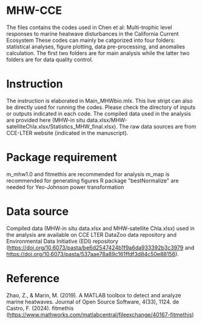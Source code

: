 # MHW-CCE
The files contains the codes used in Chen et al: Multi-trophic level responses to marine heatwave disturbances in the California Current Ecosystem
These codes can mainly be catgorized into four folders: statistical analyses, figure plotting, data pre-processing, and anomalies calculation. The first two folders are for main analysis while the latter two folders are for data quality control.  

# Instruction
The instruction is elaborated in Main_MHWbio.mlx. This live stript can also be directly used for running the codes. Please check the directory of inputs or outputs indicated in each code.
The compiled data used in the analysis are provided here (MHW-in situ data.xlsx/MHW-satelliteChla.xlsx/Statistics_MHW_final.xlsx). The raw data sources are from CCE-LTER website (indicated in the manuscript).

# Package requirement
m_mhw1.0 and fitmethis are recommended for analysis
m_map is recommended for generating figures
R package "bestNormalize" are needed for Yeo-Johnson power transformation

# Data source
Compiled data (MHW-in situ data.xlsx and MHW-satellite Chla.xlsx) used in the analysis are available on CCE LTER DataZoo data repository and Environmental Data Initiative (EDI) repository (https://doi.org/10.6073/pasta/be6d2547424b1f9a6da933392b3c3979 and https://doi.org/10.6073/pasta/537aae78a89c161ffdf3d84c50e88156).

# Reference
Zhao, Z., & Marin, M. (2019). A MATLAB toolbox to detect and analyze marine heatwaves. Journal of Open Source Software, 4(33), 1124.
de Castro, F. (2024). fitmethis (https://www.mathworks.com/matlabcentral/fileexchange/40167-fitmethis)
